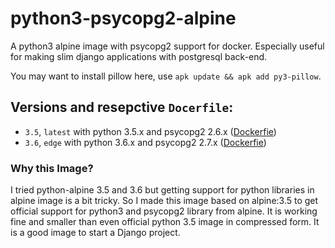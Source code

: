 # python3-psycopg2-alpine

A python3 alpine image with psycopg2 support for docker. Especially useful for making slim django applications with postgresql back-end.

You may want to install pillow here, use `apk update && apk add py3-pillow`.


## Versions and resepctive `Docerfile`:
* `3.5`, `latest` with python 3.5.x and psycopg2 2.6.x ([Dockerfie](https://github.com/uroybd/python3-psycopg2-alpine/blob/master/Dockerfile))
* `3.6`, `edge` with python 3.6.x and psycopg2 2.7.x ([Dockerfie](https://github.com/uroybd/python3-psycopg2-alpine/blob/3.6/Dockerfile))

### Why this Image?

I tried python-alpine 3.5 and 3.6 but getting support for python libraries in alpine image is a bit tricky. So I made this image based on alpine:3.5 to get official support for python3 and psycopg2 library from alpine. It is working fine and smaller than even official python 3.5 image in compressed form. It is a good image to start a Django project.
